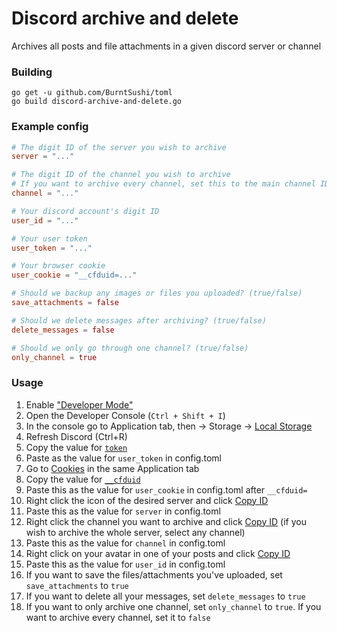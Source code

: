 # Discord archive and delete

Archives all posts and file attachments in a given discord server or channel

### Building

```
go get -u github.com/BurntSushi/toml
go build discord-archive-and-delete.go
```

### Example config

```toml
# The digit ID of the server you wish to archive
server = "..."

# The digit ID of the channel you wish to archive
# If you want to archive every channel, set this to the main channel ID
channel = "..."

# Your discord account's digit ID
user_id = "..."

# Your user token
user_token = "..."

# Your browser cookie
user_cookie = "__cfduid=..."

# Should we backup any images or files you uploaded? (true/false)
save_attachments = false

# Should we delete messages after archiving? (true/false)
delete_messages = false

# Should we only go through one channel? (true/false)
only_channel = true
```

### Usage

1. Enable ["Developer Mode"](https://support.discordapp.com/hc/article_attachments/115002742731/mceclip0.png)
2. Open the Developer Console (`Ctrl + Shift + I`)
3. In the console go to Application tab, then -> Storage -> [Local Storage](https://my.mixtape.moe/gzblfv.png)
4. Refresh Discord (Ctrl+R)
5. Copy the value for [`token`](https://my.mixtape.moe/unfkig.png)
6. Paste as the value for `user_token` in config.toml
7. Go to [Cookies](https://my.mixtape.moe/usqwwj.png) in the same Application tab
8. Copy the value for [`__cfduid`](https://my.mixtape.moe/apobum.png)
9. Paste this as the value for `user_cookie` in config.toml after `__cfduid=`
10. Right click the icon of the desired server and click [Copy ID](https://my.mixtape.moe/yzjxpr.png)
11. Paste this as the value for `server` in config.toml
12. Right click the channel you want to archive and click [Copy ID](https://my.mixtape.moe/fmelnm.png) (if you wish to archive the whole server, select any channel)
13. Paste this as the value for `channel` in config.toml
14. Right click on your avatar in one of your posts and click [Copy ID](https://my.mixtape.moe/oulgkx.png)
15. Paste this as the value for `user_id` in config.toml
16. If you want to save the files/attachments you've uploaded, set `save_attachments` to `true`
17. If you want to delete all your messages, set `delete_messages` to `true`
18. If you want to only archive one channel, set `only_channel` to `true`. If you want to archive every channel, set it to `false`

